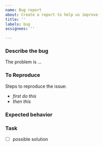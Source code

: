 ```yaml
---
name: Bug report
about: Create a report to help us improve
title: ''
labels: bug
assignees: ''

---
```


### Describe the bug

The problem is ...

<!-- A clear and concise description of what the bug is. -->

### To Reproduce

Steps to reproduce the issue:

- *first do this*
- *then this*

### Expected behavior

<!-- A clear and concise description of what you expected to happen. --> 

### Task

- [ ] possible solution
